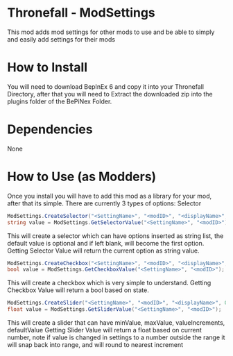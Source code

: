 # Thronefall - ModSettings
This mod adds mod settings for other mods to use and be able to simply and easily add settings for their mods

# How to Install
You will need to download BepInEx 6 and copy it into your Thronefall Directory, after that you will need to Extract the downloaded zip into the plugins folder of the BePiNex Folder.

# Dependencies
None

# How to Use (as Modders)
Once you install you will have to add this mod as a library for your mod, after that its simple.
There are currently 3 types of options:
Selector
```C#
ModSettings.CreateSelector("<SettingName>", "<modID>", "<displayName>", new List<string>(), "<defaultValue>");
string value = ModSettings.GetSelectorValue("<SettingName>", "<modID>");
```
This will create a selector which can have options inserted as string list, the default value is optional and if left blank, will become the first option.
Getting Selector Value will return the current option as string value.
```C#
ModSettings.CreateCheckbox("<SettingName>", "<modID>", "<displayName>", false);
bool value = ModSettings.GetCheckboxValue("<SettingName>", "<modID>");
```
This will create a checkbox which is very simple to understand.
Getting Checkbox Value will return a bool based on state.
```C#
ModSettings.CreateSlider("<SettingName>", "<modID>", "<displayName>", 0f, 1f, 0.1f, 1f);
float value = ModSettings.GetSliderValue("<SettingName>", "<modID>");
```
This will create a slider that can have minValue, maxValue, valueIncrements, defaultValue
Getting Slider Value will return a float based on current number, note if value is changed in settings to a number outside the range it will snap back into range, and will round to nearest increment
